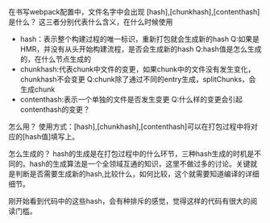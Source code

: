 在书写webpack配置中，文件名字中会出现 [hash],[chunkhash],[contenthash]
是什么？
这三者分别代表什么含义，在什么时候使用
- hash：表示整个构建过程的唯一标识，重新打包就会生成新的hash
Q:如果是HMR，并没有从头开始构建流程，是否会生成新的hash
Q:hash值是怎么生成的，在什么节点生成的
- chunkhash:代表chunk中文件的变更，如果chunk中的文件没有发生变化，chunkhash不会变更
Q:chunk除了通过不同的entry生成，splitChunks，会生成chunk
- contenthash:表示一个单独的文件是否发生变更
Q:什么样的变更会引起contenthash的变更？

怎么用？
使用方式：[hash],[chunkhash],[contenthash]可以在打包过程中将对应的[hash值]填写上。

怎么生成的？
hash的生成是在打包过程中的什么环节，三种hash生成的时机是不同的。hash的生成算法是一个全领域互通的知识，这里不做过多的讨论。关键就是判断是否需要生成新的hash,比较什么，如何比较，这个就需要知道编译的详细细节。


刚开始看到代码中的这些hash，会有种排斥的感觉，觉得这样的代码有很大的阅读门槛。
